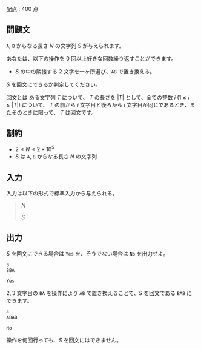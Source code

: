 配点 : $400$ 点

## 問題文

`A`, `B` からなる長さ $N$ の文字列 $S$ が与えられます。

あなたは、以下の操作を $0$ 回以上好きな回数繰り返すことができます。

- $S$ の中の隣接する $2$ 文字を一ヶ所選び、`AB` で置き換える。

$S$ を回文にできるか判定してください。

回文とは
ある文字列 $T$ について、 $T$ の長さを $|T|$ として、全ての整数 $i$ ($1 \le i \le |T|$) について、 $T$ の前から $i$ 文字目と後ろから $i$ 文字目が同じであるとき、またそのときに限って、 $T$ は回文です。

## 制約

- $2 \leq N \leq 2\times 10^5$
- $S$ は `A`, `B` からなる長さ $N$ の文字列

## 入力

入力は以下の形式で標準入力から与えられる。

> $N$
> 
> $S$

## 出力

$S$ を回文にできる場合は `Yes` を、そうでない場合は `No` を出力せよ。

```input1
3
BBA
```

```output1
Yes
```

$2,3$ 文字目の `BA` を操作により `AB` で置き換えることで、$S$ を回文である `BAB` にできます。

```input2
4
ABAB
```

```output2
No
```

操作を何回行っても、$S$ を回文にはできません。
